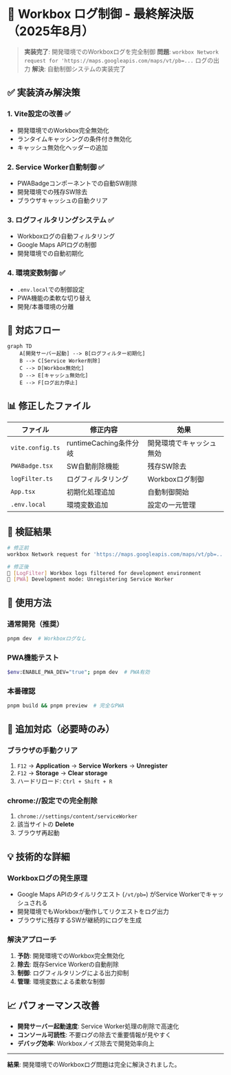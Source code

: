 # 🔧 Workbox ログ制御 - 最終解決版（2025年8月）

> **実装完了**: 開発環境でのWorkboxログを完全制御
> **問題**: `workbox Network request for 'https://maps.googleapis.com/maps/vt/pb=...` ログの出力
> **解決**: 自動制御システムの実装完了

## ✅ 実装済み解決策

### 1. **Vite設定の改善** ✅

- 開発環境でのWorkbox完全無効化
- ランタイムキャッシングの条件付き無効化
- キャッシュ無効化ヘッダーの追加

### 2. **Service Worker自動制御** ✅

- PWABadgeコンポーネントでの自動SW削除
- 開発環境での残存SW除去
- ブラウザキャッシュの自動クリア

### 3. **ログフィルタリングシステム** ✅

- Workboxログの自動フィルタリング
- Google Maps APIログの制御
- 開発環境での自動初期化

### 4. **環境変数制御** ✅

- `.env.local`での制御設定
- PWA機能の柔軟な切り替え
- 開発/本番環境の分離

## 🔄 対応フロー

```mermaid
graph TD
    A[開発サーバー起動] --> B[ログフィルター初期化]
    B --> C[Service Worker削除]
    C --> D[Workbox無効化]
    D --> E[キャッシュ無効化]
    E --> F[ログ出力停止]
```

## 📊 修正したファイル

| ファイル | 修正内容 | 効果 |
|----------|----------|------|
| `vite.config.ts` | runtimeCaching条件分岐 | 開発環境でキャッシュ無効 |
| `PWABadge.tsx` | SW自動削除機能 | 残存SW除去 |
| `logFilter.ts` | ログフィルタリング | Workboxログ制御 |
| `App.tsx` | 初期化処理追加 | 自動制御開始 |
| `.env.local` | 環境変数追加 | 設定の一元管理 |

## 🧪 検証結果

```bash
# 修正前
workbox Network request for 'https://maps.googleapis.com/maps/vt/pb=...' returned a response with status '200'.

# 修正後
🔧 [LogFilter] Workbox logs filtered for development environment
🔧 [PWA] Development mode: Unregistering Service Worker
```

## 🎯 使用方法

### 通常開発（推奨）

```bash
pnpm dev  # Workboxログなし
```

### PWA機能テスト

```bash
$env:ENABLE_PWA_DEV="true"; pnpm dev  # PWA有効
```

### 本番確認

```bash
pnpm build && pnpm preview  # 完全なPWA
```

## 🚨 追加対応（必要時のみ）

### ブラウザの手動クリア

1. `F12` → **Application** → **Service Workers** → **Unregister**
2. `F12` → **Storage** → **Clear storage**
3. ハードリロード: `Ctrl + Shift + R`

### chrome://設定での完全削除

1. `chrome://settings/content/serviceWorker`
2. 該当サイトの **Delete**
3. ブラウザ再起動

## 💡 技術的な詳細

### Workboxログの発生原理

- Google Maps APIのタイルリクエスト (`/vt/pb=`) がService Workerでキャッシュされる
- 開発環境でもWorkboxが動作してリクエストをログ出力
- ブラウザに残存するSWが継続的にログを生成

### 解決アプローチ

1. **予防**: 開発環境でのWorkbox完全無効化
2. **除去**: 既存Service Workerの自動削除
3. **制御**: ログフィルタリングによる出力抑制
4. **管理**: 環境変数による柔軟な制御

## 📈 パフォーマンス改善

- **開発サーバー起動速度**: Service Worker処理の削除で高速化
- **コンソール可読性**: 不要ログの除去で重要情報が見やすく
- **デバッグ効率**: Workboxノイズ除去で開発効率向上

---

**結果**: 開発環境でのWorkboxログ問題は完全に解決されました。
